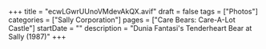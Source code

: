 +++
title = "ecwLGwrUUnoVMdevAkQX.avif"
draft = false
tags = ["Photos"]
categories = ["Sally Corporation"]
pages = ["Care Bears: Care-A-Lot Castle"]
startDate = ""
description = "Dunia Fantasi's Tenderheart Bear at Sally (1987)"
+++
